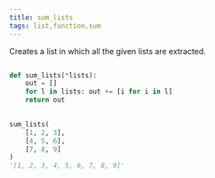 ```yaml
---
title: sum_lists
tags: list,function,sum
---
```


Creates a list in which all the given lists are extracted.

```py

def sum_lists(*lists):
    out = []
    for l in lists: out += [i for i in l]
    return out
  
```

```py
sum_lists(
    [1, 2, 3],
    [4, 5, 6],
    [7, 8, 9]
)
'[1, 2, 3, 4, 5, 6, 7, 8, 9]'
```
